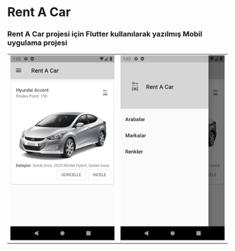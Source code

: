 # Rent A Car

### Rent A Car projesi için Flutter kullanılarak yazılmış Mobil uygulama projesi

<table>
<tr>
<td>
<img src='https://github.com/YusufAkkurt/YusufAkkurt/blob/main/RacSrc/001-home.png?raw=true'>
</td>
<td>
<img src='https://github.com/YusufAkkurt/YusufAkkurt/blob/main/RacSrc/002-menu.png?raw=true'>
</td>
</tr>
</table>